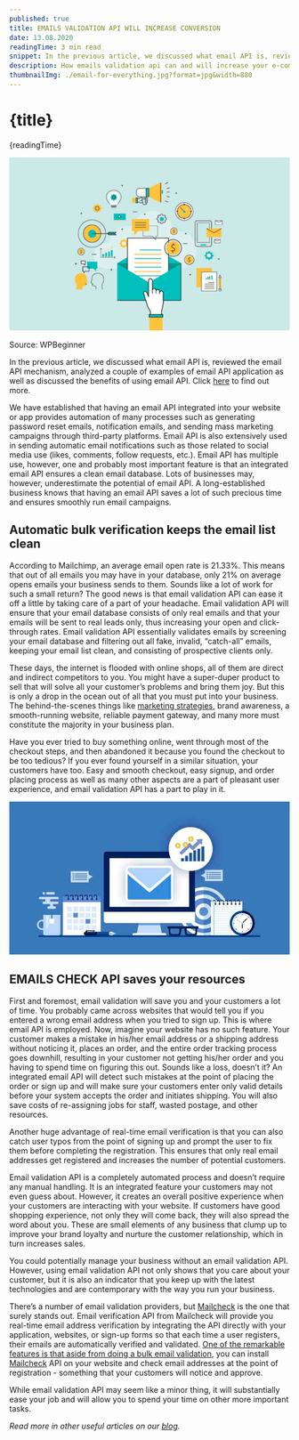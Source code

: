 ```yaml
---
published: true
title: EMAILS VALIDATION API WILL INCREASE CONVERSION
date: 13.08.2020
readingTime: 3 min read
snippet: In the previous article, we discussed what email API is, reviewed the email API mechanism, analyzed a couple of examples of email API application as well as discussed the benefits of using email API.
description: How emails validation api can and will increase your e-commerce conversion. Automatic verification and cleaning in bulk emailing
thumbnailImg: ./email-for-everything.jpg?format=jpg&width=880
---
```


# {title}

{readingTime}

![email validation api](./email-for-everything.jpg?format=webp;jpg;png;avif&srcset&width=880)

Source: WPBeginner

In the previous article, we discussed what email API is, reviewed the email API mechanism, analyzed a couple of examples of email API application as well as discussed the benefits of using email API. Click [here](/blog/what-is-email-api) to find out more.

We have established that having an email API integrated into your website or app provides automation of many processes such as generating password reset emails, notification emails, and sending mass marketing campaigns through third-party platforms. Email API is also extensively used in sending automatic email notifications such as those related to social media use (likes, comments, follow requests, etc.). Email API has multiple use, however, one and probably most important feature is that an integrated email API ensures a clean email database. Lots of businesses may, however, underestimate the potential of email API. A long-established business knows that having an email API saves a lot of such precious time and ensures smoothly run email campaigns.

## Automatic bulk verification keeps the email list clean

According to Mailchimp, an average email open rate is 21.33%. This means that out of all emails you may have in your database, only 21% on average opens emails your business sends to them. Sounds like a lot of work for such a small return? The good news is that email validation API can ease it off a little by taking care of a part of your headache. Email validation API will ensure that your email database consists of only real emails and that your emails will be sent to real leads only, thus increasing your open and click-through rates. Email validation API essentially validates emails by screening your email database and filtering out all fake, invalid, “catch-all” emails, keeping your email list clean, and consisting of prospective clients only.

These days, the internet is flooded with online shops, all of them are direct and indirect competitors to you. You might have a super-duper product to sell that will solve all your customer’s problems and bring them joy. But this is only a drop in the ocean out of all that you must put into your business. The behind-the-scenes things like [marketing strategies](/blog/email-marketing-stay-up-to-date), brand awareness, a smooth-running website, reliable payment gateway, and many more must constitute the majority in your business plan.

Have you ever tried to buy something online, went through most of the checkout steps, and then abandoned it because you found the checkout to be too tedious? If you ever found yourself in a similar situation, your customers have too. Easy and smooth checkout, easy signup, and order placing process as well as many other aspects are a part of pleasant user experience, and email validation API has a part to play in it.

![email dashboard](./email-dashboard.jpg?format=webp;jpg;png;avif&srcset&width=880)

## EMAILS CHECK API saves your resources

First and foremost, email validation will save you and your customers a lot of time. You probably came across websites that would tell you if you entered a wrong email address when you tried to sign up. This is where email API is employed. Now, imagine your website has no such feature. Your customer makes a mistake in his/her email address or a shipping address without noticing it, places an order, and the entire order tracking process goes downhill, resulting in your customer not getting his/her order and you having to spend time on figuring this out. Sounds like a loss, doesn’t it? An integrated email API will detect such mistakes at the point of placing the order or sign up and will make sure your customers enter only valid details before your system accepts the order and initiates shipping. You will also save costs of re-assigning jobs for staff, wasted postage, and other resources.

Another huge advantage of real-time email verification is that you can also catch user typos from the point of signing up and prompt the user to fix them before completing the registration. This ensures that only real email addresses get registered and increases the number of potential customers.

Email validation API is a completely automated process and doesn’t require any manual handling. It is an integrated feature your customers may not even guess about. However, it creates an overall positive experience when your customers are interacting with your website. If customers have good shopping experience, not only they will come back, they will also spread the word about you. These are small elements of any business that clump up to improve your brand loyalty and nurture the customer relationship, which in turn increases sales.

You could potentially manage your business without an email validation API. However, using email validation API not only shows that you care about your customer, but it is also an indicator that you keep up with the latest technologies and are contemporary with the way you run your business.

There’s a number of email validation providers, but [Mailcheck](/#features) is the one that surely stands out. Email verification API from Mailcheck will provide you real-time email address verification by integrating the API directly with your application, websites, or sign-up forms so that each time a user registers, their emails are automatically verified and validated. [One of the remarkable features is that aside from doing a bulk email validation](/blog/about-mailcheck-features), you can install [Mailcheck](/#contact-us) API on your website and check email addresses at the point of registration - something that your customers will notice and approve.

While email validation API may seem like a minor thing, it will substantially ease your job and will allow you to spend your time on other more important tasks.

_Read more in other useful articles on our [blog](/blog)._
